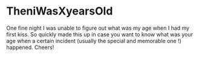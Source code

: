 # TheniWasXyearsOld

One fine night I was unable to figure out what was my age when I had my first kiss. So quickly made this up in case you want to know what was your age when a certain incident (usually the special and memorable one !) happened. Cheers!
